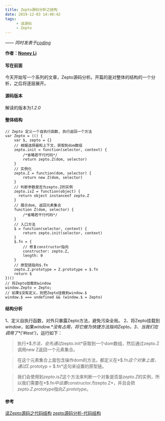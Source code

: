 ```yaml
---
title: Zepto源码分析之结构
date: 2019-12-03 14:40:42
tags:
     - 读源码
     - Zepto
---
```


[Noney Li]: https://github.com/noney/ "noneyli"

*—— 同时发表于[coding](http://noney.coding.me/)*

__作者：[Noney Li]__

#### 写在前面
今天开始写一个系列的文章，Zepto源码分析。开篇的是对整体的结构的一个分析，之后将逐层展开。
#### 源码版本
解读的版本为*1.2.0*
#### 整体结构
```
// Zepto 定义一个自执行函数, 执行返回一个方法
var Zepto = (() {
    var $, zepto = {}
    // 根据选择器和上下文，获取到dom数组
    zepto.init = function(selector, context) {
        /*省略若干行代码*/
        return zepto.Z(dom, selector)
    }
    // 实例化
    zepto.Z = function(dom, selector) {
        return new Z(dom, selector)
    }
    // 判断参数是否为zepto.Z的实例
    zepto.isZ = function(object) {
      return object instanceof zepto.Z
    }
    // 展示dom, 返回元素集合
    function Z(dom, selector) {
        /*省略若干行代码*/
    }
    // 入口方法
    $ = function(selector, context) {
        return zepto.init(selector, context)
    }
    $.fn = {
        // 修复constructor指向
        constructor: zepto.Z,
        length: 0
    }
    // 原型链指向$.fn
    zepto.Z.prototype = Z.prototype = $.fn
    return $
})()
// 将Zepto挂载到window
window.Zepto = Zepto;
// 如果$没有定义，则把Zepto挂载到window.$
window.$ === undefined && (window.$ = Zepto)
```
<!-- more -->
#### 结构分析
1、定义自执行函数，对外只暴露Zepto方法，避免污染全局。
2、将Zepto挂载到*window*，如果*window.$*没有占用，将它做为快捷方法指向Zepto。
3、当我们在调用了*$('#test')*，运行如下：
>执行*$*方法，会先通过*zepto.init*获取到一个dom数组，然后通过zepto.Z调用new Z返回一个元素集合。

>在这个元素集合上面包含操作dom的方法，都定义在*$.fn*这个对象上面，通过*Z.prototyp = $.fn*这句来设置的原型链。

>我们会使用到*zepto.isZ*这个方法来判断一个对象是否是*zepto.Z*的实例，所以我们需要在*$.fn*中设置*constructor*为*zepto.Z*，并且会把*zepto.Z.prototype*指向*Z.prototype*。
#### 参考
[读Zepto源码之代码结构](https://github.com/yeyuqiudeng/reading-zepto/blob/master/src/%E8%AF%BBZepto%E6%BA%90%E7%A0%81%E4%B9%8B%E4%BB%A3%E7%A0%81%E7%BB%93%E6%9E%84.md)
[zepto源码分析-代码结构](https://segmentfault.com/a/1190000007515865)